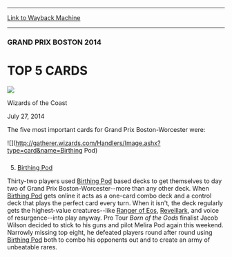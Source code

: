 
---
[Link to Wayback Machine](https://web.archive.org/web/20140801095041/http://magic.wizards.com/en/events/coverage/gpbos14/top5cards)

[_metadata_:description]:- "The five most important cards for Grand Prix Boston-Worcester were:"
[_metadata_:generator]:- "Drupal 7 (http://drupal.org)"
[_metadata_:node]:- "255106"
[_metadata_:publish_date]:- "2014-07-27"
[_metadata_:source]:- "div-main"
[_metadata_:title]:- "TOP 5 CARDS"
[_metadata_:wayback_capture_timestamp]:- "2014-08-01 09:50:41"
[_metadata_:wayback_raw_url]:- "https://web.archive.org/web/20140801095041id_/http://magic.wizards.com/en/events/coverage/gpbos14/top5cards"
[_metadata_:wayback_url]:- "http://magic.wizards.com/en/events/coverage/gpbos14/top5cards"
---





### GRAND PRIX BOSTON 2014


TOP 5 CARDS
===========



![](https://media.magic.wizards.com/styles/auth_small/public/images/person/wizards_authorpic_larger.jpg)

Wizards of the Coast




July 27, 2014
 







The five most important cards for Grand Prix Boston-Worcester were:


![](http://gatherer.wizards.com/Handlers/Image.ashx?type=card&name=Birthing Pod)
### 
 5. [Birthing Pod](http://gatherer.wizards.com/Pages/Card/Details.aspx?name=Birthing+Pod)



 Thirty-two players used [Birthing Pod](http://gatherer.wizards.com/Pages/Card/Details.aspx?name=Birthing+Pod) based decks to get themselves to day two of Grand Prix Boston-Worcester--more than any other deck. When [Birthing Pod](http://gatherer.wizards.com/Pages/Card/Details.aspx?name=Birthing+Pod) gets online it acts as a one-card combo deck and a control deck that plays the perfect card every turn. When it isn't, the deck regularly gets the highest-value creatures--like [Ranger of Eos](http://gatherer.wizards.com/Pages/Card/Details.aspx?name=Ranger+of+Eos), [Reveillark](http://gatherer.wizards.com/Pages/Card/Details.aspx?name=Reveillark), and voice of resurgence--into play anyway. Pro Tour *Born of the Gods* finalist Jacob Wilson decided to stick to his guns and pilot Melira Pod again this weekend. Narrowly missing top eight, he defeated players round after round using [Birthing Pod](http://gatherer.wizards.com/Pages/Card/Details.aspx?name=Birthing+Pod) both to combo his opponents out and to create an army of unbeatable rares.
 






  






 
 


  







